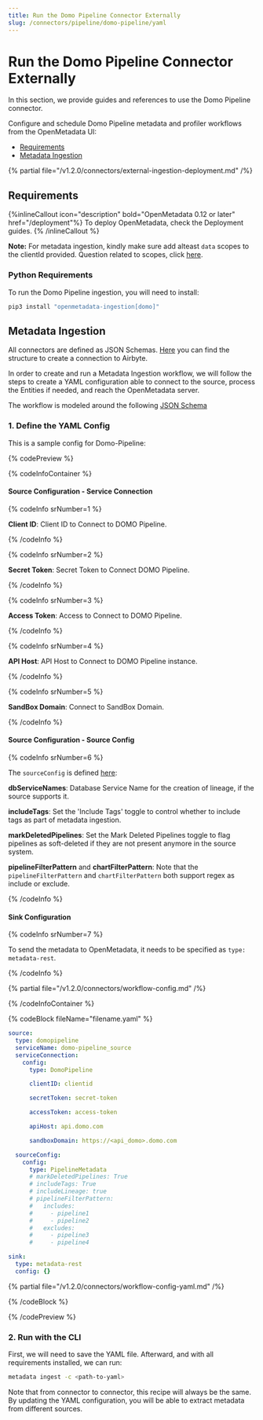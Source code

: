 ```yaml
---
title: Run the Domo Pipeline Connector Externally
slug: /connectors/pipeline/domo-pipeline/yaml
---
```


# Run the Domo Pipeline Connector Externally

In this section, we provide guides and references to use the Domo Pipeline connector.

Configure and schedule Domo Pipeline metadata and profiler workflows from the OpenMetadata UI:

- [Requirements](#requirements)
- [Metadata Ingestion](#metadata-ingestion)

{% partial file="/v1.2.0/connectors/external-ingestion-deployment.md" /%}

## Requirements

{%inlineCallout icon="description" bold="OpenMetadata 0.12 or later" href="/deployment"%}
To deploy OpenMetadata, check the Deployment guides.
{% /inlineCallout %}



**Note:** For metadata ingestion, kindly make sure add alteast `data` scopes to the clientId provided.
Question related to scopes, click [here](https://developer.domo.com/portal/1845fc11bbe5d-api-authentication).

### Python Requirements

To run the Domo Pipeline ingestion, you will need to install:

```bash
pip3 install "openmetadata-ingestion[domo]"
```

## Metadata Ingestion

All connectors are defined as JSON Schemas.
[Here](https://github.com/open-metadata/OpenMetadata/blob/main/openmetadata-spec/src/main/resources/json/schema/entity/services/connections/pipeline/airbyteConnection.json)
you can find the structure to create a connection to Airbyte.

In order to create and run a Metadata Ingestion workflow, we will follow
the steps to create a YAML configuration able to connect to the source,
process the Entities if needed, and reach the OpenMetadata server.

The workflow is modeled around the following
[JSON Schema](https://github.com/open-metadata/OpenMetadata/blob/main/openmetadata-spec/src/main/resources/json/schema/metadataIngestion/workflow.json)

### 1. Define the YAML Config

This is a sample config for Domo-Pipeline:

{% codePreview %}

{% codeInfoContainer %}

#### Source Configuration - Service Connection

{% codeInfo srNumber=1 %}

**Client ID**: Client ID to Connect to DOMO Pipeline.

{% /codeInfo %}

{% codeInfo srNumber=2 %}

**Secret Token**: Secret Token to Connect DOMO Pipeline.


{% /codeInfo %}

{% codeInfo srNumber=3 %}

**Access Token**: Access to Connect to DOMO Pipeline.


{% /codeInfo %}

{% codeInfo srNumber=4 %}

**API Host**:  API Host to Connect to DOMO Pipeline instance.


{% /codeInfo %}

{% codeInfo srNumber=5 %}

**SandBox Domain**: Connect to SandBox Domain.


{% /codeInfo %}


#### Source Configuration - Source Config

{% codeInfo srNumber=6 %}

The `sourceConfig` is defined [here](https://github.com/open-metadata/OpenMetadata/blob/main/openmetadata-spec/src/main/resources/json/schema/metadataIngestion/pipelineServiceMetadataPipeline.json):

**dbServiceNames**: Database Service Name for the creation of lineage, if the source supports it.

**includeTags**: Set the 'Include Tags' toggle to control whether to include tags as part of metadata ingestion.

**markDeletedPipelines**: Set the Mark Deleted Pipelines toggle to flag pipelines as soft-deleted if they are not present anymore in the source system.

**pipelineFilterPattern** and **chartFilterPattern**: Note that the `pipelineFilterPattern` and `chartFilterPattern` both support regex as include or exclude.

{% /codeInfo %}


#### Sink Configuration

{% codeInfo srNumber=7 %}

To send the metadata to OpenMetadata, it needs to be specified as `type: metadata-rest`.

{% /codeInfo %}

{% partial file="/v1.2.0/connectors/workflow-config.md" /%}

{% /codeInfoContainer %}

{% codeBlock fileName="filename.yaml" %}

```yaml
source:
  type: domopipeline
  serviceName: domo-pipeline_source
  serviceConnection:
    config:
      type: DomoPipeline
```
```yaml {% srNumber=1 %}
      clientID: clientid
```
```yaml {% srNumber=2 %}
      secretToken: secret-token
```
```yaml {% srNumber=3 %}
      accessToken: access-token
```
```yaml {% srNumber=4 %}
      apiHost: api.domo.com
```
```yaml {% srNumber=5 %}
      sandboxDomain: https://<api_domo>.domo.com
```
```yaml {% srNumber=6 %}
  sourceConfig:
    config:
      type: PipelineMetadata
      # markDeletedPipelines: True
      # includeTags: True
      # includeLineage: true
      # pipelineFilterPattern:
      #   includes:
      #     - pipeline1
      #     - pipeline2
      #   excludes:
      #     - pipeline3
      #     - pipeline4
```
```yaml {% srNumber=7 %}
sink:
  type: metadata-rest
  config: {}
```

{% partial file="/v1.2.0/connectors/workflow-config-yaml.md" /%}

{% /codeBlock %}

{% /codePreview %}

### 2. Run with the CLI

First, we will need to save the YAML file. Afterward, and with all requirements installed, we can run:

```bash
metadata ingest -c <path-to-yaml>
```

Note that from connector to connector, this recipe will always be the same. By updating the YAML configuration,
you will be able to extract metadata from different sources.
